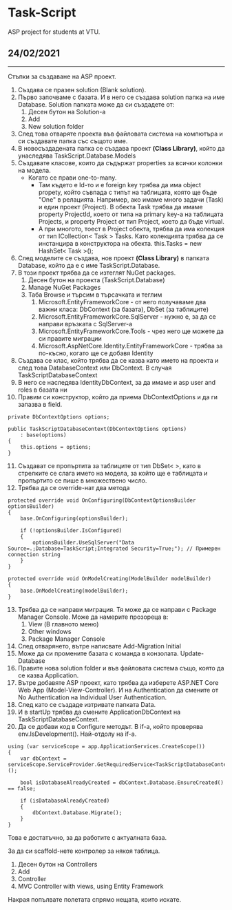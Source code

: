 # Task-Script
ASP project for students at VTU.

## 24/02/2021
---
Стъпки за създаване на ASP проект.

1. Създава се празен solution (Blank solution).
2. Първо започваме с базата. И в него се създава solution папка на име Database. Solution папката може да си създадете от: 
    1. Десен бутон на Solution-а
    2. Add
    3. New solution folder
3. След това отваряте проекта във файловата система на компютъра и си създавате папка със същото име.
4. В новосъздадената папка се създава проект **(Class Library)**, който да унаследява TaskScript.Database.Models 
5. Създавате класове, които да съдържат properties за всички колонки на модела.
    - Когато се прави one-to-many. 
        - Там където е Id-то и е foreign key трябва да има object propety, който съвпада с типът на таблицата, която ще бъде "One" в релацията. Например, ако имаме много задачи (Task) и един проект (Project). В обекта Task трябва да имаме property ProjectId, което от типа на primary key-a на таблицата Projects, и property Project от тип Project, което да бъде virtual.
        - А при многото, тоест в Project обекта, трябва да има колекция от тип ICollection< Task > Tasks. Като колекцията трябва да се инстанцира в конструктора на обекта. 
        this.Tasks = new HashSet< Task >();
6. След моделите се създава, нов проект **(Class Library)** в папката Database, който да е с име TaskScript.Database.
7. В този проект трябва да се изтеглят NuGet packages.
    1. Десен бутон на проекта (TaskScript.Database)
    2. Manage NuGet Packages
    3. Таба Browse и търсим в търсачката и теглим
        1. Microsoft.EntityFrameworkCore - от него получаваме два важни класа: DbContext (за базата), DbSet (за таблиците)
        2. Microsoft.EntityFrameworkCore.SqlServer - нужно е, за да се направи връзката с SqlServer-a
        3. Microsoft.EntityFrameworkCore.Tools - чрез него ще можете да си правите миграции
        4. Microsoft.AspNetCore.Identity.EntityFrameworkCore - трябва за по-късно, когато ще се добавя Identity
8. Създава се клас, който трябва да се казва като името на проекта и след това DatabaseContext или DbContext. В случая TaskScriptDatabaseContext
9. В него се наследява IdentityDbContext, за да имаме и asp user and roles в базата ни
10. Правим си конструктор, който да приема DbContextOptions и да ги запазва в field.
```
private DbContextOptions options;

public TaskScriptDatabaseContext(DbContextOptions options)
    : base(options)
{
    this.options = options;
}
```
11. Създават се пропъртита за таблиците от тип DbSet< >, като в стрелките се слага името на модела, за който ще е таблицата и пропъртито се пише в множествено число.
12. Трябва да се override-нат два метода
```
protected override void OnConfiguring(DbContextOptionsBuilder optionsBuilder)
{
    base.OnConfiguring(optionsBuilder);

    if (!optionsBuilder.IsConfigured)
    {
        optionsBuilder.UseSqlServer("Data Source=.;Database=TaskScript;Integrated Security=True;"); // Примерен connection string
    }
}

protected override void OnModelCreating(ModelBuilder modelBuilder)
{
    base.OnModelCreating(modelBuilder);
}
```
13. Трябва да се направи миграция. Тя може да се направи с Package Manager Console. Може да намерите прозореца в:
    1. View (В главното меню)
    2. Other windows
    3. Package Manager Console
14. След отварянето, вътре написвате Add-Migration Initial
15. Може да си промените базата с команда в конзолата. Update-Database
16. Правите нова solution folder и във файловата система също, която да се казва Application.
17. Вътре добавяте ASP проект, като трябва да изберете ASP.NET Core Web App (Model-View-Controller). И на Authentication да смените от No Authentication на Individual User Authentication.
18. След като се създаде изтривате папката Data.
19. И в startUp трябва да смените ApplicationDbContext на TaskScriptDatabaseContext.
20. Да се добави код в Configure методът. В if-а, който проверява env.IsDevelopment(). Най-отдолу на if-a.
```
using (var serviceScope = app.ApplicationServices.CreateScope())
{
    var dbContext = serviceScope.ServiceProvider.GetRequiredService<TaskScriptDatabaseContext>();

    bool isDatabaseAlreadyCreated = dbContext.Database.EnsureCreated() == false;

    if (isDatabaseAlreadyCreated)
    {
        dbContext.Database.Migrate();
    }
}
```

Това е достатъчно, за да работите с актуалната база.

За да си scaffold-нете контролер за някоя таблица.
1. Десен бутон на Controllers
2. Add
3. Controller
4. MVC Controller with views, using Entity Framework

Накрая попълвате полетата спрямо нещата, които искате.